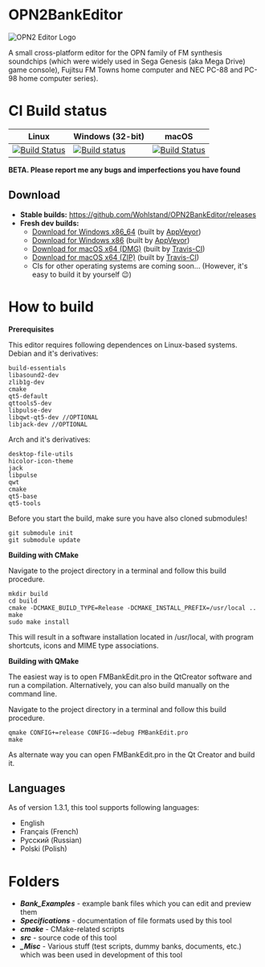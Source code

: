 # OPN2BankEditor
![OPN2 Editor Logo](src/resources/opn2_48.png)

A small cross-platform editor for the OPN family of FM synthesis soundchips (which were widely used in Sega Genesis (aka Mega Drive) game console), Fujitsu FM Towns home computer and NEC PC-88 and PC-98 home computer series).

# CI Build status
Linux | Windows (32-bit) | macOS
------------ | ------------- | -------------
[![Build Status](https://travis-ci.org/Wohlstand/OPL3BankEditor.svg?branch=master)](https://travis-ci.org/Wohlstand/OPN2BankEditor) | [![Build status](https://ci.appveyor.com/api/projects/status/mtl3v7gemh10p30g?svg=true)](https://ci.appveyor.com/project/Wohlstand/opn2bankeditor) | [![Build Status](https://travis-ci.org/Wohlstand/OPN2BankEditor.svg?branch=master)](https://travis-ci.org/Wohlstand/OPN2BankEditor)

**BETA. Please report me any bugs and imperfections you have found**

## Download
* **Stable builds:** https://github.com/Wohlstand/OPN2BankEditor/releases
* **Fresh dev builds:**
  * [Download for Windows x86_64](http://wohlsoft.ru/docs/_laboratory/_Builds/win32/opn2-bank-editor/opn2-bank-editor-dev-win64.zip) (built by [AppVeyor](https://ci.appveyor.com/project/Wohlstand/opn2bankeditor))
  * [Download for Windows x86](http://wohlsoft.ru/docs/_laboratory/_Builds/win32/opn2-bank-editor/opn2-bank-editor-dev-win32.zip) (built by [AppVeyor](https://ci.appveyor.com/project/Wohlstand/opn2bankeditor))
  * [Download for macOS x64 (DMG)](http://wohlsoft.ru/docs/_laboratory/_Builds/macosx/opn2-bank-editor/opn2_bank_editor-macos.dmg) (built by [Travis-CI](https://travis-ci.org/Wohlstand/OPN2BankEditor))
  * [Download for macOS x64 (ZIP)](http://wohlsoft.ru/docs/_laboratory/_Builds/macosx/opn2-bank-editor/opn2_bank_editor-macos.zip) (built by [Travis-CI](https://travis-ci.org/Wohlstand/OPN2BankEditor))
  * CIs for other operating systems are coming soon... (However, it's easy to build it by yourself :wink:)

# How to build
**Prerequisites**

This editor requires following dependences on Linux-based systems.
Debian and it's derivatives:
```
build-essentials
libasound2-dev
zlib1g-dev
cmake
qt5-default
qttools5-dev
libpulse-dev
libqwt-qt5-dev //OPTIONAL
libjack-dev //OPTIONAL
```
Arch and it's derivatives:
```
desktop-file-utils
hicolor-icon-theme
jack
libpulse
qwt
cmake
qt5-base
qt5-tools
```
Before you start the build, make sure you have also cloned submodules!

```
git submodule init
git submodule update
```
**Building with CMake**

Navigate to the project directory in a terminal and follow this build procedure.

```
mkdir build
cd build
cmake -DCMAKE_BUILD_TYPE=Release -DCMAKE_INSTALL_PREFIX=/usr/local ..
make
sudo make install
```

This will result in a software installation located in /usr/local, with program shortcuts, icons and MIME type associations.

**Building with QMake**

The easiest way is to open FMBankEdit.pro in the QtCreator software and run a compilation. Alternatively, you can also build manually on the command line.

Navigate to the project directory in a terminal and follow this build procedure.

```
qmake CONFIG+=release CONFIG-=debug FMBankEdit.pro
make
```
As alternate way you can open FMBankEdit.pro in the Qt Creator and build it.

## Languages

As of version 1.3.1, this tool supports following languages:

* English
* Français (French)
* Русский (Russian)
* Polski (Polish)

# Folders
* ***Bank_Examples*** - example bank files which you can edit and preview them
* ***Specifications*** - documentation of file formats used by this tool
* ***cmake*** - CMake-related scripts
* ***src*** - source code of this tool
* ***_Misc*** - Various stuff (test scripts, dummy banks, documents, etc.) which was been used in development of this tool


